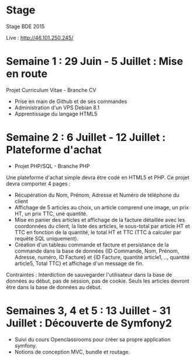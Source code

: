 # Stage
Stage BDE 2015

Live : http://46.101.250.245/

# Semaine 1 : 29 Juin - 5 Juillet : Mise en route
Projet Curriculum Vitae - Branche CV
- Prise en main de Github et de ses commandes
- Administration d'un VPS Debian 8.1
- Apprentissage du langage HTML5

# Semaine 2 : 6 Juillet - 12 Juillet : Plateforme d'achat
- Projet PHP/SQL - Branche PHP

Une plateforme d'achat simple devra être codé en HTML5 et PHP. Ce projet devra comporter 4 pages :
- Récupération du Nom, Prénom, Adresse et Numéro de téléphone du client
- Affichage de 5 articles au choix, un article comprend une image, un prix HT, un prix TTC, une quantité.
- Mise en panier des articles et affichage de la facture détaillée avec les coordonnées du client, la liste des articles, le sous-total par article HT et TTC en fonction de la quantité, le total HT et TTC (TTC à calculer par requête SQL uniquement).
- Création d'un tableau commande et facture et persistance de la commande dans la base de données {ID Commande, Nom, Prénom, Adresse, numéro, ID Facture} et {ID Facture, quantité article1, .., quantité article5, Total TTC} et affichage d'un message de fin.

Contraintes : Interdiction de sauvegarder l'utilisateur dans la base de données au début, pas de session, pas de cookie. Seuls les articles devront être dans la base de données au début.

# Semaines 3, 4 et 5 : 13 Juillet - 31 Juillet : Découverte de Symfony2
- Suivi du cours Openclassrooms pour créer sa propre application symfony. 
- Notions de conception MVC, bundle et routage.
